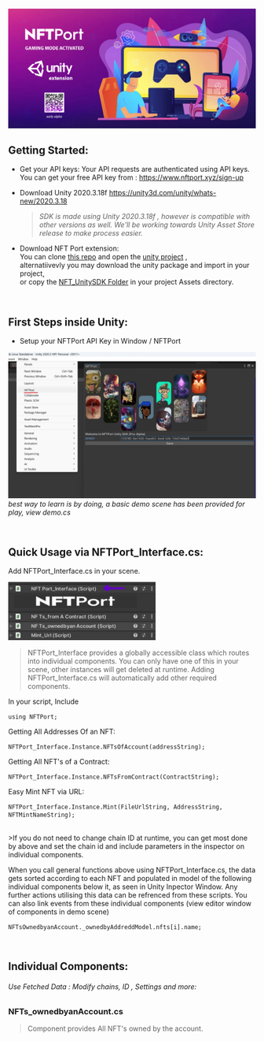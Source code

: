 
![alt text](./Readme-Assets/Port_unity_early.png)


## Getting Started: 

- Get your API keys: Your API requests are authenticated using API keys. You can get your free API key from : https://www.nftport.xyz/sign-up

- Download Unity 2020.3.18f https://unity3d.com/unity/whats-new/2020.3.18 <br/>
  >*SDK is made using Unity 2020.3.18f , however is compatible with other versions as well. We'll be working towards Unity Asset Store release to make process easier.*

- Download NFT Port extension: <br/>
You can clone [this repo](https://github.com/nftport/nftport-unity) and open the [unity project](./NFT_UnitySDK) ,<br/>
alternatiivevly you may download the unity package and import in your project, <br/>
or copy the [NFT_UnitySDK Folder](./NFT_UnitySDK/Assets/NFTPort%20SDK) in your project Assets directory.<br/>

<br/>

## First Steps inside Unity:
- Setup your NFTPort API Key in Window / NFTPort <br/>

<img src="./Readme-Assets/api.jpg"  width="1000"  /> <br/>
*best way to learn is by doing, a basic demo scene has been provided for play, view demo.cs*

<br/>


## Quick Usage via NFTPort_Interface.cs:

Add NFTPort_Interface.cs in your scene.<br/>

<img src="./Readme-Assets/port_interface.jpg"  width="300"  />  <br/>
> NFTPort_Interface provides a globally accessible class which routes into individual components. You can only have one of this in your scene, other instances will get deleted at runtime. Adding NFTPort_Interface.cs will automatically add other required components. <br/>

In your script, Include 
```
using NFTPort;
```
Getting All Addresses Of an NFT: 
```
NFTPort_Interface.Instance.NFTsOfAccount(addressString);
```
Getting All NFT's of a Contract:
```
NFTPort_Interface.Instance.NFTsFromContract(ContractString);
```
Easy Mint NFT via URL:
```
NFTPort_Interface.Instance.Mint(FileUrlString, AddressString, NFTMintNameString);
```

<br/>
>If you do not need to change chain ID at runtime, you can get most done by above and set the chain id and include parameters in the inspector on individual components.

When you call general functions  above using NFTPort_Interface.cs, the data gets sorted according to each NFT and populated in model of the following individual components below it, as seen in Unity Inpector Window. Any further actions utilising this data can be refrenced from these scripts. You can also link events from these individual components (view editor window of components in demo scene) <br/>

```
NFTsOwnedbyanAccount._ownedbyAddreddModel.nfts[i].name;
```



<br/>


## Individual Components:
###### Use Fetched Data : Modify chains, ID , Settings and more:

### NFTs_ownedbyanAccount.cs
>Component provides All NFT's owned by the account.

